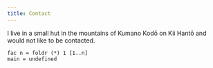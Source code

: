 ```yaml
---
title: Contact
---
```


I live in a small hut in the mountains of Kumano Kodō on Kii Hantō and would not
like to be contacted.
``` {.haskell .numberLines}
fac n = foldr (*) 1 [1..n]
main = undefined
```
